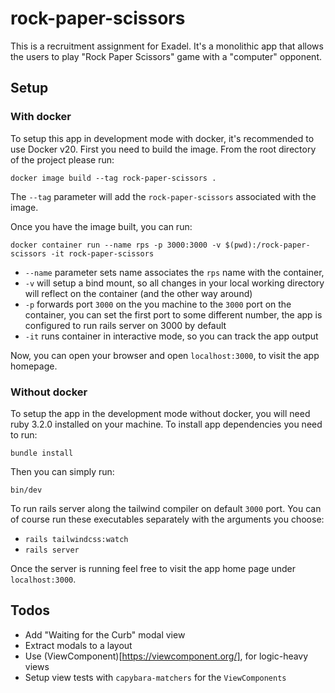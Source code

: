 # rock-paper-scissors
This is a recruitment assignment for Exadel.
It's a monolithic app that allows the users to play "Rock Paper Scissors"
game with a "computer" opponent.

## Setup

### With docker
To setup this app in development mode with docker, it's recommended to use Docker v20.
First you need to build the image. From the root directory of the project please run:

````
docker image build --tag rock-paper-scissors .
````
The `--tag` parameter will add the `rock-paper-scissors` associated with the image.

Once you have the image built, you can run:

```
docker container run --name rps -p 3000:3000 -v $(pwd):/rock-paper-scissors -it rock-paper-scissors
```
- `--name` parameter sets name associates the `rps` name with the container, 
- `-v` will setup a bind mount, so all changes in your local working directory will reflect on the container 
  (and the other way around) 
- `-p` forwards port `3000` on the you machine to the `3000` port on the container, 
  you can set the first port to some different number, the app is configured to run rails server on 3000 by default
- `-it` runs container in interactive mode, so you can track the app output

Now, you can open your browser and open `localhost:3000`, to visit the app homepage.

### Without docker
To setup the app in the development mode without docker, you will need ruby 3.2.0 installed on your machine.
To install app dependencies you need to run:

```
bundle install
```

Then you can simply run:

```
bin/dev
```

To run rails server along the tailwind compiler on default `3000` port. 
You can of course run these executables separately with the arguments you choose:

- `rails tailwindcss:watch`
- `rails server`

Once the server is running feel free to visit the app home page under `localhost:3000`.


## Todos
- Add "Waiting for the Curb" modal view
- Extract modals to a layout
- Use (ViewComponent)[https://viewcomponent.org/], for logic-heavy views
- Setup view tests with `capybara-matchers` for the `ViewComponents`
